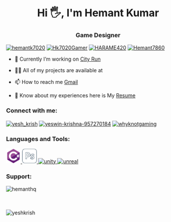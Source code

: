 <h1 align="center">Hi 🖐, I'm Hemant Kumar</h1>
<h3 align="center">Game Designer</h3>

<p align="left"> 

<a href="https://www.instagram.com/hemantk7020/" target="blank"><img src="https://img.shields.io/badge/Instagram-E4405F?style=for-the-badge&logo=instagram&logoColor=white" alt="hemantk7020" /></a> 
<a href="https://twitter.com/Hk7020Gamer" target="blank"><img src="https://img.shields.io/badge/X-000000?style=for-the-badge&logo=x&logoColor=white" alt="Hk7020Gamer" /></a> 
<a href="https://t.me/HARAME420" target="blank"><img src="https://img.shields.io/badge/Telegram-2CA5E0?style=for-the-badge&logo=telegram&logoColor=white" alt="HARAME420" /></a>
<a href="https://www.reddit.com/user/Hemant7860/" target="blank"><img src="https://img.shields.io/badge/Reddit-FF4500?style=for-the-badge&logo=reddit&logoColor=white" alt="Hemant7860" /></a> 

</p>

- 🔭 Currently I’m working on [City Run](https://github.com/hemantHQ/CR-Unity)

- 👨‍💻 All of my projects are available at 

- 📫 How to reach me [Gmail](hk450203@gmail.com)

- 📄 Know about my experiences here is My [Resume](https://github.com/YeshKrish/Yeswin-Krishna-Resume/blob/main/Yeswin%20Krishna%20Resume.pdf)

<h3 align="left">Connect with me:</h3>
<p align="left">
<a href="https://twitter.com/yesh_krish" target="blank"><img align="center" src="https://raw.githubusercontent.com/rahuldkjain/github-profile-readme-generator/master/src/images/icons/Social/twitter.svg" alt="yesh_krish" height="30" width="40" /></a>
<a href="https://linkedin.com/in/yeswin-krishna-957270184" target="blank"><img align="center" src="https://raw.githubusercontent.com/rahuldkjain/github-profile-readme-generator/master/src/images/icons/Social/linked-in-alt.svg" alt="yeswin-krishna-957270184" height="30" width="40" /></a>
<a href="https://www.youtube.com/c/whyknotgaming" target="blank"><img align="center" src="https://raw.githubusercontent.com/rahuldkjain/github-profile-readme-generator/master/src/images/icons/Social/youtube.svg" alt="whyknotgaming" height="30" width="40" /></a>
</p>

<h3 align="left">Languages and Tools:</h3>
<p align="left"> <a href="https://www.w3schools.com/cs/" target="_blank" rel="noreferrer"> <img src="https://raw.githubusercontent.com/devicons/devicon/master/icons/csharp/csharp-original.svg" alt="csharp" width="40" height="40"/> </a> <a href="https://www.photoshop.com/en" target="_blank" rel="noreferrer"> <img src="https://raw.githubusercontent.com/devicons/devicon/master/icons/photoshop/photoshop-line.svg" alt="photoshop" width="40" height="40"/> </a> <a href="https://unity.com/" target="_blank" rel="noreferrer"> <img src="https://www.vectorlogo.zone/logos/unity3d/unity3d-icon.svg" alt="unity" width="40" height="40"/> </a> <a href="https://unrealengine.com/" target="_blank" rel="noreferrer"> <img src="https://raw.githubusercontent.com/kenangundogan/fontisto/036b7eca71aab1bef8e6a0518f7329f13ed62f6b/icons/svg/brand/unreal-engine.svg" alt="unreal" width="40" height="40"/> </a> </p>

<h3 align="left">Support:</h3>
<p><a href="https://www.buymeacoffee.com/hemanthq"> <img align="left" src="https://cdn.buymeacoffee.com/buttons/v2/default-yellow.png" height="50" width="210" alt="hemanthq" /></a></p><br><br><br>

<p><img align="left" src="https://github-readme-stats.vercel.app/api/top-langs?username=yeshkrish&show_icons=true&theme=dark&title_color=ca4e4e&text_color=dedede&locale=en&layout=compact" alt="yeshkrish" /></p><br><br><br><br><br><br><br><br>

